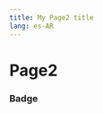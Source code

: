 ```yaml
---
title: My Page2 title
lang: es-AR
---
```


# Page2

### Badge <Badge text="beta" type="warn"/> <Badge text="default theme"/>
